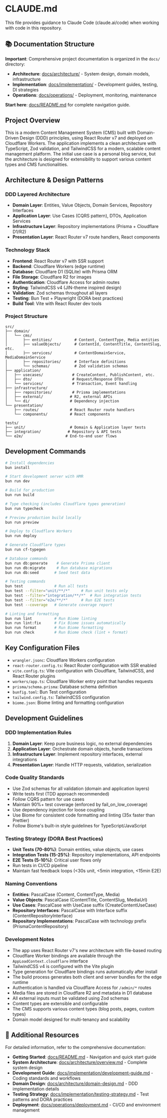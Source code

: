 # CLAUDE.md

This file provides guidance to Claude Code (claude.ai/code) when working with code in this repository.

## 📚 Documentation Structure

**Important**: Comprehensive project documentation is organized in the `docs/` directory:

- **Architecture**: [docs/architecture/](docs/architecture/) - System design, domain models, infrastructure
- **Implementation**: [docs/implementation/](docs/implementation/) - Development guides, testing, DI strategies  
- **Operations**: [docs/operations/](docs/operations/) - Deployment, monitoring, maintenance

**Start here**: [docs/README.md](docs/README.md) for complete navigation guide.

## Project Overview

This is a modern Content Management System (CMS) built with Domain-Driven Design (DDD) principles, using React Router v7 and deployed on Cloudflare Workers. The application implements a clean architecture with TypeScript, Zod validation, and TailwindCSS for a modern, scalable content management platform. The initial use case is a personal blog service, but the architecture is designed for extensibility to support various content types and CMS functionalities.

## Architecture & Design Patterns

### DDD Layered Architecture
- **Domain Layer**: Entities, Value Objects, Domain Services, Repository Interfaces
- **Application Layer**: Use Cases (CQRS pattern), DTOs, Application Services
- **Infrastructure Layer**: Repository implementations (Prisma + Cloudflare D1/R2)
- **Presentation Layer**: React Router v7 route handlers, React components

### Technology Stack
- **Frontend**: React Router v7 with SSR support
- **Backend**: Cloudflare Workers (edge runtime)
- **Database**: Cloudflare D1 (SQLite) with Prisma ORM
- **File Storage**: Cloudflare R2 for images
- **Authentication**: Cloudflare Access for admin routes
- **Styling**: TailwindCSS v4 (JIN-theme inspired design)
- **Validation**: Zod schemas throughout all layers
- **Testing**: Bun Test + Playwright (DORA best practices)
- **Build Tool**: Vite with React Router dev tools

### Project Structure
```
src/
├── domain/
│   └── cms/
│       ├── entities/          # Content, ContentType, Media entities
│       ├── valueObjects/      # ContentId, ContentTitle, ContentSlug, etc.
│       ├── services/          # ContentDomainService, MediaDomainService
│       ├── repositories/      # Interface definitions
│       └── schemas/           # Zod validation schemas
├── application/
│   ├── usecases/             # CreateContent, PublishContent, etc.
│   ├── dto/                  # Request/Response DTOs
│   └── services/             # Transaction, Event handling
├── infrastructure/
│   ├── repositories/         # Prisma implementations
│   ├── external/            # R2, external APIs
│   └── di/                  # Dependency injection
└── presentation/
    ├── routes/              # React Router route handlers
    └── components/          # React components

tests/
├── unit/                    # Domain & Application layer tests
├── integration/            # Repository & API tests
└── e2e/                   # End-to-end user flows
```

## Development Commands

```bash
# Install dependencies
bun install

# Start development server with HMR
bun run dev

# Build for production
bun run build

# Type checking (includes Cloudflare types generation)
bun run typecheck

# Preview production build locally
bun run preview

# Deploy to Cloudflare Workers
bun run deploy

# Generate Cloudflare types
bun run cf-typegen

# Database commands
bun run db:generate    # Generate Prisma client
bun run db:migrate     # Run database migrations
bun run db:seed       # Seed test data

# Testing commands
bun test              # Run all tests
bun test --filter="unit/**/*"     # Run unit tests only
bun test --filter="integration/**/*"  # Run integration tests
bun test --filter="e2e/**/*"      # Run E2E tests
bun test --coverage   # Generate coverage report

# Linting and formatting
bun run lint          # Run Biome linting
bun run lint:fix      # Fix Biome issues automatically
bun run format        # Run Biome formatting
bun run check         # Run Biome check (lint + format)
```

## Key Configuration Files

- `wrangler.jsonc`: Cloudflare Workers configuration
- `react-router.config.ts`: React Router configuration with SSR enabled
- `vite.config.ts`: Vite configuration with Cloudflare, TailwindCSS, and React Router plugins
- `workers/app.ts`: Cloudflare Worker entry point that handles requests
- `prisma/schema.prisma`: Database schema definition
- `bunfig.toml`: Bun Test configuration
- `tailwind.config.ts`: TailwindCSS configuration
- `biome.json`: Biome linting and formatting configuration

## Development Guidelines

### DDD Implementation Rules
1. **Domain Layer**: Keep pure business logic, no external dependencies
2. **Application Layer**: Orchestrate domain objects, handle transactions
3. **Infrastructure Layer**: Implement repository interfaces, external integrations
4. **Presentation Layer**: Handle HTTP requests, validation, serialization

### Code Quality Standards
- Use Zod schemas for all validation (domain and application layers)
- Write tests first (TDD approach recommended)
- Follow CQRS pattern for use cases
- Maintain 90%+ test coverage (enforced by fail_on_low_coverage)
- Use dependency injection for loose coupling
- Use Biome for consistent code formatting and linting (35x faster than Prettier)
- Follow Biome's built-in style guidelines for TypeScript/JavaScript

### Testing Strategy (DORA Best Practices)
- **Unit Tests (70-80%)**: Domain entities, value objects, use cases
- **Integration Tests (15-25%)**: Repository implementations, API endpoints  
- **E2E Tests (5-10%)**: Critical user flows only
- Run tests in CI/CD pipeline
- Maintain fast feedback loops (<30s unit, <5min integration, <15min E2E)

### Naming Conventions
- **Entities**: PascalCase (Content, ContentType, Media)
- **Value Objects**: PascalCase (ContentTitle, ContentSlug, MediaUrl)
- **Use Cases**: PascalCase with UseCase suffix (CreateContentUseCase)
- **Repository Interfaces**: PascalCase with Interface suffix (ContentRepositoryInterface)
- **Repository Implementations**: PascalCase with technology prefix (PrismaContentRepository)

### Development Notes

- The app uses React Router v7's new architecture with file-based routing
- Cloudflare Worker bindings are available through the `AppLoadContext.cloudflare` interface
- TailwindCSS v4 is configured with the Vite plugin
- Type generation for Cloudflare bindings runs automatically after install
- The build process generates both client and server bundles for the edge runtime
- Authentication is handled via Cloudflare Access for `/admin/*` routes
- Media files are stored in Cloudflare R2 and metadata in D1 database
- All external inputs must be validated using Zod schemas
- Content types are extensible and configurable
- The CMS supports various content types (blog posts, pages, custom types)
- Domain model designed for multi-tenancy and scalability

## 📖 Additional Resources

For detailed information, refer to the comprehensive documentation:

- **Getting Started**: [docs/README.md](docs/README.md) - Navigation and quick start guide
- **System Architecture**: [docs/architecture/overview.md](docs/architecture/overview.md) - Complete system design
- **Development Guide**: [docs/implementation/development-guide.md](docs/implementation/development-guide.md) - Coding standards and workflows
- **Domain Design**: [docs/architecture/domain-design.md](docs/architecture/domain-design.md) - DDD implementation details
- **Testing Strategy**: [docs/implementation/testing-strategy.md](docs/implementation/testing-strategy.md) - Test patterns and DORA practices
- **Deployment**: [docs/operations/deployment.md](docs/operations/deployment.md) - CI/CD and environment management
